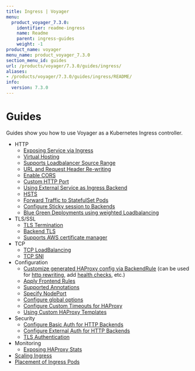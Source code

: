 ```yaml
---
title: Ingress | Voyager
menu:
  product_voyager_7.3.0:
    identifier: readme-ingress
    name: Readme
    parent: ingress-guides
    weight: -1
product_name: voyager
menu_name: product_voyager_7.3.0
section_menu_id: guides
url: /products/voyager/7.3.0/guides/ingress/
aliases:
- /products/voyager/7.3.0/guides/ingress/README/
info:
  version: 7.3.0
---
```


# Guides

Guides show you how to use Voyager as a Kubernetes Ingress controller.

- HTTP
  - [Exposing Service via Ingress](/products/voyager/7.3.0/guides/ingress/http/single-service)
  - [Virtual Hosting](/products/voyager/7.3.0/guides/ingress/http/virtual-hosting)
  - [Supports Loadbalancer Source Range](/products/voyager/7.3.0/guides/ingress/http/source-range)
  - [URL and Request Header Re-writing](/products/voyager/7.3.0/guides/ingress/http/rewrite-rules)
  - [Enable CORS](/products/voyager/7.3.0/guides/ingress/http/cors)
  - [Custom HTTP Port](/products/voyager/7.3.0/guides/ingress/http/custom-http-port)
  - [Using External Service as Ingress Backend](/products/voyager/7.3.0/guides/ingress/http/external-svc)
  - [HSTS](/products/voyager/7.3.0/guides/ingress/http/hsts)
  - [Forward Traffic to StatefulSet Pods](/products/voyager/7.3.0/guides/ingress/http/statefulset-pod)
  - [Configure Sticky session to Backends](/products/voyager/7.3.0/guides/ingress/http/sticky-session)
  - [Blue Green Deployments using weighted Loadbalancing](/products/voyager/7.3.0/guides/ingress/http/blue-green-deployment)
- TLS/SSL
  - [TLS Termination](/products/voyager/7.3.0/guides/ingress/tls/overview)
  - [Backend TLS](/products/voyager/7.3.0/guides/ingress/tls/backend-tls)
  - [Supports AWS certificate manager](/products/voyager/7.3.0/guides/ingress/tls/aws-cert-manager)
- TCP
  - [TCP LoadBalancing](/products/voyager/7.3.0/guides/ingress/tcp/overview)
  - [TCP SNI](/products/voyager/7.3.0/guides/ingress/tcp/tcp-sni)
- Configuration
  - [Customize generated HAProxy config via BackendRule](/products/voyager/7.3.0/guides/ingress/configuration/backend-rule) (can be used for [http rewriting](https://www.haproxy.com/doc/aloha/7.0/haproxy/http_rewriting.html), add [health checks](https://www.haproxy.com/doc/aloha/7.0/haproxy/healthchecks.html), etc.)
  - [Apply Frontend Rules](/products/voyager/7.3.0/guides/ingress/configuration/frontend-rule)
  - [Supported Annotations](/products/voyager/7.3.0/guides/ingress/configuration/annotations)
  - [Specify NodePort](/products/voyager/7.3.0/guides/ingress/configuration/node-port)
  - [Configure global options](/products/voyager/7.3.0/guides/ingress/configuration/default-options)
  - [Configure Custom Timeouts for HAProxy](/products/voyager/7.3.0/guides/ingress/configuration/default-timeouts)
  - [Using Custom HAProxy Templates](/products/voyager/7.3.0/guides/ingress/configuration/custom-templates)
- Security
  - [Configure Basic Auth for HTTP Backends](/products/voyager/7.3.0/guides/ingress/security/basic-auth)
  - [Configure External Auth for HTTP Backends](/products/voyager/7.3.0/guides/ingress/security/oauth)
  - [TLS Authentication](/products/voyager/7.3.0/guides/ingress/security/tls-auth)
- Monitoring
  - [Exposing HAProxy Stats](/products/voyager/7.3.0/guides/ingress/monitoring/haproxy-stats)
- [Scaling Ingress](/products/voyager/7.3.0/guides/ingress/scaling)
- [Placement of Ingress Pods](/products/voyager/7.3.0/guides/ingress/pod-placement)
